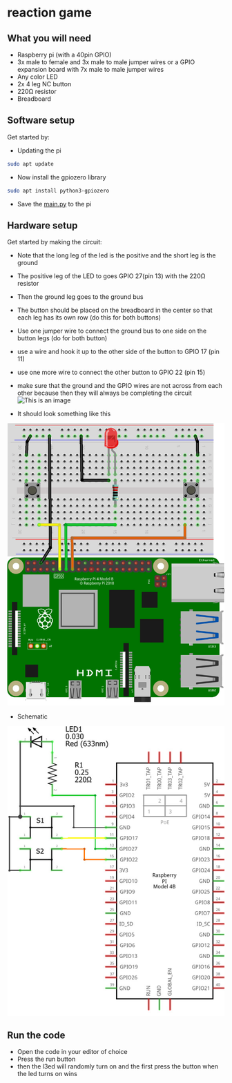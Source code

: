 # reaction game
## What you will need 
  - Raspberry pi (with a 40pin GPIO)
  - 3x male to female and 3x male to male jumper wires or a GPIO expansion board with 7x male to male jumper wires
  - Any color LED 
  - 2x 4 leg NC button
  - 220Ω resistor 
  - Breadboard
  
## Software setup
  Get started by:
   - Updating the pi
  ```bash
sudo apt update
```
- Now install the gpiozero library
 ```bash
sudo apt install python3-gpiozero
```
  - Save the [main.py](https://github.com/AndrewSae/Raspberry-Pi-projects/blob/main/Reaction%20Game/main.py) to the pi
## Hardware setup
  Get started by making the circuit:
   - Note that the long leg of the led is the positive and the short leg is the ground
   - The positive leg of the LED to goes GPIO 27(pin 13) with the 220Ω resistor 
   - Then the ground leg goes to the ground bus
   - The button should be placed on the breadboard in the center so that each leg has its own row (do this for both buttons)
   - Use one jumper wire to connect the ground bus to one side on the button legs (do for both button)
   - use a  wire and hook it up to the other side of the button to GPIO 17 (pin 11) 
   - use one more wire to connect the other button to GPIO 22 (pin 15)
   - make sure that the ground and the GPIO wires are not across from each other because then they will always be completing the circuit 
   ![This is an image](https://makeabilitylab.github.io/physcomp/arduino/assets/images/FourLeggedTactileButtons_Overview.png)

 - It should look something like this 

![This is an image](https://github.com/AndrewSae/Raspberry-Pi-projects/blob/main/Reaction%20Game/IMG/breadboard.png?raw=true)

  - Schematic
  
  ![schematic](https://github.com/AndrewSae/Raspberry-Pi-projects/blob/main/Reaction%20Game/IMG/schematic.png?raw=true)

## Run the code
- Open the code in your editor of choice 
- Press the run button
- then the l3ed will randomly turn on and the first press the button when the led turns on wins
